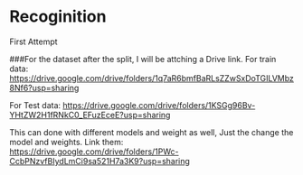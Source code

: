 # Recoginition
First Attempt

###For the dataset after the split, I will be attching a Drive link.
For train data: https://drive.google.com/drive/folders/1q7aR6bmfBaRLsZZwSxDoTGILVMbz8Nf6?usp=sharing

For Test data: https://drive.google.com/drive/folders/1KSGg96Bv-YHtZW2H1fRNkC0_EFuzEceE?usp=sharing

This can done with different models and weight as well, Just the change the model and weights.
Link them: https://drive.google.com/drive/folders/1PWc-CcbPNzvfBIydLmCi9sa521H7a3K9?usp=sharing
